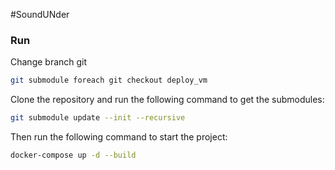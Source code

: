 #SoundUNder

### Run
Change branch git
```sh
git submodule foreach git checkout deploy_vm
```

Clone the repository and run the following command to get the submodules:

```sh
git submodule update --init --recursive
```

Then run the following command to start the project:

```sh
docker-compose up -d --build
```
